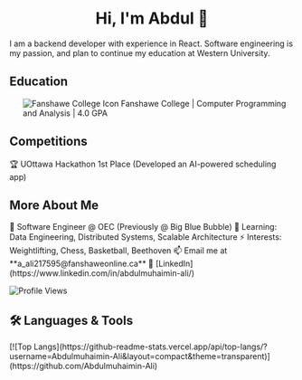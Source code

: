 <h1 align="center">Hi, I'm Abdul 👋</h1>

I am a backend developer with experience in React. Software engineering is my passion, and plan to continue my education at Western University.

<h2>Education</h2>
<ul>
  <img src="https://www.brandsoftheworld.com/logo/fanshawe-college-0?original=1" alt="Fanshawe College Icon"> Fanshawe College | Computer Programming and Analysis | 4.0 GPA
</ul>

<h2>Competitions</h2>
🏆 UOttawa Hackathon 1st Place (Developed an AI-powered scheduling app)  

<h2>More About Me</h2>
🏢 Software Engineer @ OEC (Previously @ Big Blue Bubble)  
🌱 Learning: Data Engineering, Distributed Systems, Scalable Architecture  
⚡ Interests: Weightlifting, Chess, Basketball, Beethoven  
📫 Email me at **a_ali217595@fanshaweonline.ca**  
🔗 [LinkedIn](https://www.linkedin.com/in/abdulmuhaimin-ali/)

![Profile Views](https://komarev.com/ghpvc/?username=Abdulmuhaimin-Ali&color=blue&style=flat)

<h2>🛠 Languages & Tools</h2>
[![Top Langs](https://github-readme-stats.vercel.app/api/top-langs/?username=Abdulmuhaimin-Ali&layout=compact&theme=transparent)](https://github.com/Abdulmuhaimin-Ali)
